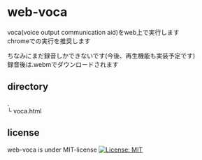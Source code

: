 # web-voca
voca(voice output communication aid)をweb上で実行します  
chromeでの実行を推奨します

ちなみにまだ録音しかできないです(今後、再生機能も実装予定です)  
録音後は.webmでダウンロードされます  

## directory
.  
└ voca.html

## license
web-voca is under MIT-license [![License: MIT](https://img.shields.io/badge/License-MIT-yellow.svg)](https://opensource.org/licenses/MIT)
